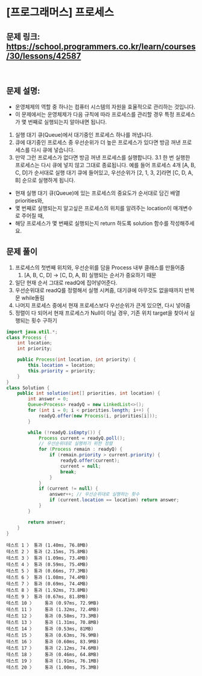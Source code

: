 # [프로그래머스] 프로세스

## 문제 링크: https://school.programmers.co.kr/learn/courses/30/lessons/42587
</br>

## 문제 설명:
- 운영체제의 역할 중 하나는 컴퓨터 시스템의 자원을 효율적으로 관리하는 것입니다.
- 이 문제에서는 운영체제가 다음 규칙에 따라 프로세스를 관리할 경우 특정 프로세스가 몇 번째로 실행되는지 알아내면 됩니다.
1. 실행 대기 큐(Queue)에서 대기중인 프로세스 하나를 꺼냅니다.
2. 큐에 대기중인 프로세스 중 우선순위가 더 높은 프로세스가 있다면 방금 꺼낸 프로세스를 다시 큐에 넣습니다.
3. 만약 그런 프로세스가 없다면 방금 꺼낸 프로세스를 실행합니다.
   3.1 한 번 실행한 프로세스는 다시 큐에 넣지 않고 그대로 종료됩니다.
   예를 들어 프로세스 4개 [A, B, C, D]가 순서대로 실행 대기 큐에 들어있고, 우선순위가 [2, 1, 3, 2]라면 [C, D, A, B] 순으로 실행하게 됩니다.
- 현재 실행 대기 큐(Queue)에 있는 프로세스의 중요도가 순서대로 담긴 배열 priorities와, 
- 몇 번째로 실행되는지 알고싶은 프로세스의 위치를 알려주는 location이 매개변수로 주어질 때, 
- 해당 프로세스가 몇 번째로 실행되는지 return 하도록 solution 함수를 작성해주세요.

## 문제 풀이

1. 프로세스의 첫번째 위치와, 우선순위를 담을 Process 내부 클래스를 만들어줌
   1. [A, B, C, D] -> [C, D, A, B] 실행되는 순서가 중요하기 때문
2. 일단 현재 순서 그대로 readQ에 집어넣어준다.
3. 우선순위대로 readQ를 정렬해서 실행 시켜줌, 대기큐에 아무것도 없을때까지 반복문 while돌림
4. 나머지 프로세스 중에서 현재 프로세스보다 우선순위가 큰게 있으면, 다시 넣어줌
5. 정렬이 다 되어서 현재 프로세스가 Null이 아닐 경우, 기존 위치 target을 찾아서 실행되는 횟수 구하기



```java
import java.util.*;
class Process {
    int location;
    int priority;

    public Process(int location, int priority) {
        this.location = location;
        this.priority = priority;
    }
}
class Solution {
    public int solution(int[] priorities, int location) {
        int answer = 0;
        Queue<Process> readyQ = new LinkedList<>();
        for (int i = 0; i < priorities.length; i++) {
            readyQ.offer(new Process(i, priorities[i]));
        }

        while (!readyQ.isEmpty()) {
            Process current = readyQ.poll();
            // 우선순위대로 실행하기 위한 정렬
            for (Process remain : readyQ) {
                if (remain.priority > current.priority) {
                    readyQ.offer(current);
                    current = null;
                    break;
                }
            }
            if (current != null) {
                answer++; // 우선순위대로 실행하는 횟수
                if (current.location == location) return answer;
            }
        }

        return answer;
    }
}
```
```text
테스트 1 〉	통과 (1.40ms, 76.8MB)
테스트 2 〉	통과 (2.15ms, 75.8MB)
테스트 3 〉	통과 (1.09ms, 73.4MB)
테스트 4 〉	통과 (0.59ms, 75.4MB)
테스트 5 〉	통과 (0.66ms, 77.3MB)
테스트 6 〉	통과 (1.08ms, 74.4MB)
테스트 7 〉	통과 (0.69ms, 74.4MB)
테스트 8 〉	통과 (1.92ms, 73.8MB)
테스트 9 〉	통과 (0.67ms, 81.8MB)
테스트 10 〉	통과 (0.97ms, 72.9MB)
테스트 11 〉	통과 (1.32ms, 72.4MB)
테스트 12 〉	통과 (0.58ms, 73.3MB)
테스트 13 〉	통과 (1.31ms, 70.8MB)
테스트 14 〉	통과 (0.53ms, 81MB)
테스트 15 〉	통과 (0.63ms, 76.9MB)
테스트 16 〉	통과 (0.60ms, 83.9MB)
테스트 17 〉	통과 (2.12ms, 74.6MB)
테스트 18 〉	통과 (0.46ms, 64.8MB)
테스트 19 〉	통과 (1.91ms, 76.1MB)
테스트 20 〉	통과 (1.00ms, 75.3MB)
```